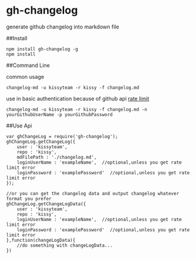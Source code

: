 gh-changelog
============

generate github changelog into markdown file

##Install

	npm install gh-changelog -g
	npm install

##Command Line

common usage

	changelog-md -u kissyteam -r kissy -f changelog.md

use in basic authentication because of github api [rate limit](https://developer.github.com/v3/#rate-limiting)

	changelog-md -u kissyteam -r kissy -f changelog.md -n yourGithubUserName -p yourGithubPassword

##Use Api

	var ghChangeLog = require('gh-changelog');
	ghChangeLog.getChangeLog({
		user : 'kissyteam',
		repo : 'kissy',
		mdFilePath : './changelog.md',
		loginUserName : 'exampleName',  //optional,unless you get rate limit error
		loginPassword : 'examplePassword'  //optional,unless you get rate limit error
	});
	
	//or you can get the changelog data and output changelog whatever format you prefer
	ghChangeLog.getChangeLogData({
		user : 'kissyteam',
		repo : 'kissy',
		loginUserName : 'exampleName',  //optional,unless you get rate limit error
		loginPassword : 'examplePassword'  //optional,unless you get rate limit error
	},function(changeLogData){
		//do something with changeLogData...
	})